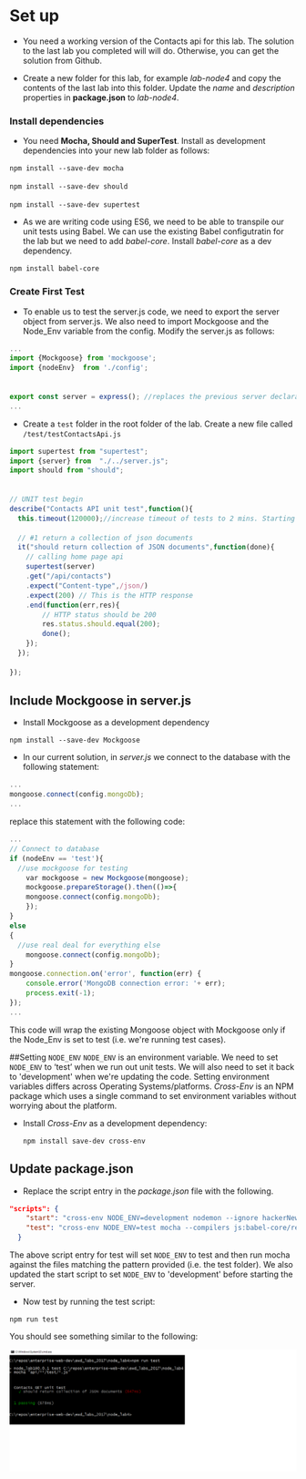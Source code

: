 # Set up

+ You need a working version of the Contacts api for this lab. The solution to the last lab you completed will will do. Otherwise, you can get the solution from Github.

+ Create a new folder for this lab, for example *lab-node4* and copy the contents of the last lab into this folder. Update the *name* and *description* properties in **package.json** to *lab-node4*.

### Install dependencies
+ You need **Mocha, Should and SuperTest**. Install as development dependencies into your new lab folder as follows:

```
npm install --save-dev mocha

npm install --save-dev should

npm install --save-dev supertest
```

+ As we are writing code using ES6, we need to be able to transpile our unit tests using Babel. We can use the existing Babel configutratin  for the lab but we need to add *babel-core*. Install *babel-core* as a dev dependency.

```
npm install babel-core
```

### Create First Test

+ To enable us to test the server.js code, we need to export the server object from server.js. We also need to import Mockgoose and the Node_Env variable from the config. Modify the server.js as follows:
```javascript
...
import {Mockgoose} from 'mockgoose';
import {nodeEnv}  from './config';


export const server = express(); //replaces the previous server declaration
...
```
+ Create a ``test`` folder in the root folder of the lab. Create a new file called ``/test/testContactsApi.js``

```javascript
import supertest from "supertest";
import {server} from  "./../server.js";
import should from "should";


// UNIT test begin
describe("Contacts API unit test",function(){
  this.timeout(120000);//increase timeout of tests to 2 mins. Starting Mockgoose can take time.

  // #1 return a collection of json documents
  it("should return collection of JSON documents",function(done){
    // calling home page api
    supertest(server)
    .get("/api/contacts")
    .expect("Content-type",/json/)
    .expect(200) // This is the HTTP response
    .end(function(err,res){
        // HTTP status should be 200
        res.status.should.equal(200);
        done();
    });
  });

});
```

## Include Mockgoose in server.js

+ Install Mockgoose as a development dependency

```
npm install --save-dev Mockgoose
```

+ In our current solution, in *server.js* we connect to the database with the following statement:
```javascript
...
mongoose.connect(config.mongoDb);
...
```
replace this statement with the following code:
```javascript
...
// Connect to database
if (nodeEnv == 'test'){
  //use mockgoose for testing
	var mockgoose = new Mockgoose(mongoose); 
	mockgoose.prepareStorage().then(()=>{
    mongoose.connect(config.mongoDb);
	});
}
else
{
  //use real deal for everything else
	mongoose.connect(config.mongoDb);
}
mongoose.connection.on('error', function(err) {
    console.error('MongoDB connection error: '+ err);
    process.exit(-1);
});
...
```

This code will wrap the existing Mongoose object with Mockgoose only if the Node_Env is set to test (i.e. we're running test cases).

##Setting ``NODE_ENV``
``NODE_ENV`` is an environment variable. We need to set ``NODE_ENV`` to ‘test’ when we run out  unit tests. We will also need to set it back to 'development' when we're updating the code. Setting environment variables differs across Operating Systems/platforms. *Cross-Env* is an NPM package which uses a single command to set environment variables without worrying about the platform.
+ Install *Cross-Env* as a development dependency:
	```
  npm install save-dev cross-env
  ```



## Update package.json

+ Replace the script entry in the *package.json* file with the following.

```json
"scripts": {
    "start": "cross-env NODE_ENV=development nodemon --ignore hackerNews/* --exec babel-node server.js",
    "test": "cross-env NODE_ENV=test mocha --compilers js:babel-core/register"
  }
```
The above script entry for test will set ``NODE_ENV`` to test and then run mocha against the files matching the pattern provided (i.e. the test folder). We also updated the start script to set ``NODE_ENV`` to 'development' before starting the server.

+ Now test by running the test script:

```
npm run test
```

You should see something similar to the following:

![First Mocha Test](./img/main.png)
